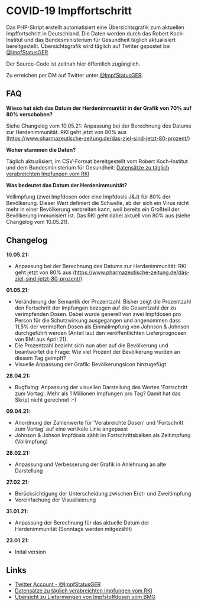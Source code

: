 # COVID-19 Impffortschritt
Das PHP-Skript erstellt automatisiert eine Übersichtsgrafik zum aktuellen Impffortschritt in Deutschland.
Die Daten werden durch das Robert Koch-Institut und das Bundesministerium für Gesundheit täglich aktualisiert bereitgestellt.
Übersichtsgrafik wird täglich auf Twitter gepostet bei [@ImpfStatusGER](https://twitter.com/ImpfStatusGER).

Der Source-Code ist zeitnah hier öffentlich zugänglich.

Zu erreichen per DM auf Twitter unter [@ImpfStatusGER](https://twitter.com/ImpfStatusGER).

## FAQ

**Wieso hat sich das Datum der Herdenimmunität in der Grafik von 70% auf 80% verschoben?**

Siehe Changelog vom 10.05.21: Anpassung bei der Berechnung des Datums zur Herdenimmunität. RKI geht jetzt von 80% aus (https://www.pharmazeutische-zeitung.de/das-ziel-sind-jetzt-80-prozent/)

**Woher stammen die Daten?**

Täglich aktualisiert, im CSV-Format bereitgestellt vom Robert Koch-Institut und dem Bundesministerium für Gesundheit:
[Datensätze zu täglich verabreichten Impfungen vom RKI](https://impfdashboard.de/daten)

**Was bedeutet das Datum der Herdenimmunität?**

Vollimpfung (zwei Impfdosen oder eine Impfdosis J&J) für 80% der Bevölkerung. Dieser Wert definiert die Schwelle, ab der sich ein Virus nicht mehr in einer Bevölkerung verbreiten kann, weil bereits ein Großteil der Bevölkerung immunisiert ist. Das RKI geht dabei aktuell von 80% aus (siehe Changelog vom 10.05.21).

## Changelog

**10.05.21:**
  * Anpassung bei der Berechnung des Datums zur Herdenimmunität: RKI geht jetzt von 80% aus (https://www.pharmazeutische-zeitung.de/das-ziel-sind-jetzt-80-prozent/)

**01.05.21:**
  * Veränderung der Semantik der Prozentzahl: Bisher zeigt die Prozentzahl den Fortschritt der Impfungen bezogen auf die Gesamtzahl der zu verimpfenden Dosen. Dabei wurde generell von zwei Impfdosen pro Person für die Schutzwirkung ausgegangen und angenommen dass 11,5% der verimpften Dosen als Einmalimpfung von Johnson & Johnson durchgeführt werden (Anteil laut den veröffentlichten Lieferprognosen von BMI aus April 21). 
  * Die Prozentzahl bezieht sich nun aber auf die Bevölkerung und beantwortet die Frage: Wie viel Prozent der Bevölkerung wurden an diesem Tag geimpft?
  * Visuelle Anpassung der Grafik: Bevölkerungsicon hinzugefügt

**28.04.21:**
  * Bugfixing: Anpassung der visuellen Darstellung des Wertes 'Fortschritt zum Vortag'. Mehr als 1 Millionen Impfungen pro Tag? Damit hat das Skript nicht gerechnet :-)

**09.04.21:**
  * Anordnung der Zahlenwerte für 'Verabreichte Dosen' und 'Fortschritt zum Vortag' auf eine vertikale Linie angepasst
  * Johnson & Johson Impfdosis zählt im Fortschrittsbalken als Zeitimpfung (Vollimpfung)

**28.02.21:**
  * Anpassung und Verbesserung der Grafik in Anlehnung an alte Darstellung

**27.02.21:**
  * Berücksichtigung der Unterscheidung zwischen Erst- und Zweitimpfung
  * Vereinfachung der Visualisierung
  
**31.01.21:**
  * Anpassung der Berechnung für das aktuelle Datum der Herdenimmunität (Sonntage werden mitgezählt)
 
**23.01.21:** 
  * Inital version

## Links
* [Twitter Account - @ImpfStatusGER](https://twitter.com/ImpfStatusGER)
* [Datensätze zu täglich verabreichten Impfungen vom RKI](https://impfdashboard.de/daten)
* [Übersicht zu Liefermengen von Impfstoffdosen vom BMG](https://www.bundesgesundheitsministerium.de/coronavirus/faq-covid-19-impfung.html)
